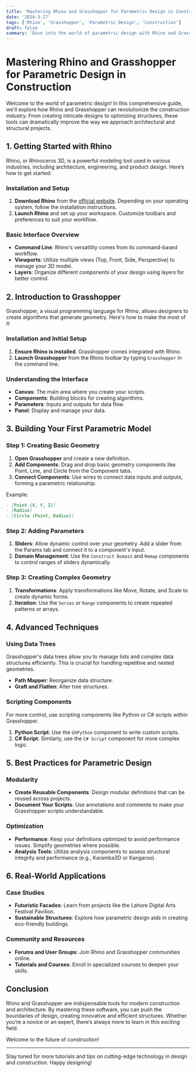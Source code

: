 ```yaml
---
title: 'Mastering Rhino and Grasshopper for Parametric Design in Construction'
date: '2024-3-27'
tags: ['Rhino', 'Grasshopper', 'Parametric Design', 'Construction']
draft: false
summary: 'Dive into the world of parametric design with Rhino and Grasshopper. Learn how to harness the power of these tools for innovative construction projects.'
---
```


# Mastering Rhino and Grasshopper for Parametric Design in Construction

Welcome to the world of parametric design! In this comprehensive guide, we'll explore how Rhino and Grasshopper can revolutionize the construction industry. From creating intricate designs to optimizing structures, these tools can dramatically improve the way we approach architectural and structural projects.

## 1. Getting Started with Rhino

Rhino, or Rhinoceros 3D, is a powerful modeling tool used in various industries, including architecture, engineering, and product design. Here’s how to get started:

### Installation and Setup

1. **Download Rhino** from the [official website](https://www.rhino3d.com/). Depending on your operating system, follow the installation instructions.
2. **Launch Rhino** and set up your workspace. Customize toolbars and preferences to suit your workflow.

### Basic Interface Overview

- **Command Line**: Rhino's versatility comes from its command-based workflow.
- **Viewports**: Utilize multiple views (Top, Front, Side, Perspective) to manage your 3D model.
- **Layers**: Organize different components of your design using layers for better control.

## 2. Introduction to Grasshopper

Grasshopper, a visual programming language for Rhino, allows designers to create algorithms that generate geometry. Here's how to make the most of it:

### Installation and Initial Setup

1. **Ensure Rhino is installed**. Grasshopper comes integrated with Rhino.
2. **Launch Grasshopper** from the Rhino toolbar by typing `Grasshopper` in the command line.

### Understanding the Interface

- **Canvas**: The main area where you create your scripts.
- **Components**: Building blocks for creating algorithms.
- **Parameters**: Inputs and outputs for data flow.
- **Panel**: Display and manage your data.

## 3. Building Your First Parametric Model

### Step 1: Creating Basic Geometry

1. **Open Grasshopper** and create a new definition.
2. **Add Components**: Drag and drop basic geometry components like Point, Line, and Circle from the Component tabs.
3. **Connect Components**: Use wires to connect data inputs and outputs, forming a parametric relationship.

Example:
```markdown
- [Point (X, Y, Z)]
- [Radius]
- [Circle (Point, Radius)]
```

### Step 2: Adding Parameters

1. **Sliders**: Allow dynamic control over your geometry. Add a slider from the Params tab and connect it to a component's input.
2. **Domain Management**: Use the `Construct Domain` and `Remap` components to control ranges of sliders dynamically.

### Step 3: Creating Complex Geometry

1. **Transformations**: Apply transformations like Move, Rotate, and Scale to create dynamic forms.
2. **Iteration**: Use the `Series` or `Range` components to create repeated patterns or arrays.

## 4. Advanced Techniques

### Using Data Trees

Grasshopper's data trees allow you to manage lists and complex data structures efficiently. This is crucial for handling repetitive and nested geometries.

- **Path Mapper**: Reorganize data structure.
- **Graft and Flatten**: Alter tree structures.

### Scripting Components

For more control, use scripting components like Python or C# scripts within Grasshopper.

1. **Python Script**: Use the `GhPython` component to write custom scripts.
2. **C# Script**: Similarly, use the `C# Script` component for more complex logic.

## 5. Best Practices for Parametric Design

### Modularity

- **Create Reusable Components**: Design modular definitions that can be reused across projects.
- **Document Your Scripts**: Use annotations and comments to make your Grasshopper scripts understandable.

### Optimization

- **Performance**: Keep your definitions optimized to avoid performance issues. Simplify geometries where possible.
- **Analysis Tools**: Utilize analysis components to assess structural integrity and performance (e.g., Karamba3D or Kangaroo).

## 6. Real-World Applications

### Case Studies

- **Futuristic Facades**: Learn from projects like the Lahore Digital Arts Festival Pavilion.
- **Sustainable Structures**: Explore how parametric design aids in creating eco-friendly buildings.

### Community and Resources

- **Forums and User Groups**: Join Rhino and Grasshopper communities online.
- **Tutorials and Courses**: Enroll in specialized courses to deepen your skills.

## Conclusion

Rhino and Grasshopper are indispensable tools for modern construction and architecture. By mastering these software, you can push the boundaries of design, creating innovative and efficient structures. Whether you’re a novice or an expert, there’s always more to learn in this exciting field.

Welcome to the future of construction!

---

Stay tuned for more tutorials and tips on cutting-edge technology in design and construction. Happy designing!